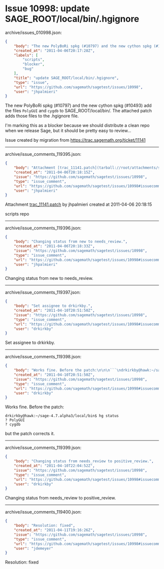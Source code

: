 # Issue 10998: update SAGE_ROOT/local/bin/.hgignore

archive/issues_010998.json:
```json
{
    "body": "The new PolyBoRi spkg (#10797) and the new cython spkg (#10493) add the files `PolyGUI` and `cygdb` to SAGE_ROOT/local/bin/.  The attached patch adds those files to the .hgignore file.\n\nI'm marking this as a blocker because we should distribute a clean repo when we release Sage, but it should be pretty easy to review...\n\n\nIssue created by migration from https://trac.sagemath.org/ticket/11141\n\n",
    "created_at": "2011-04-06T20:17:28Z",
    "labels": [
        "scripts",
        "blocker",
        "bug"
    ],
    "title": "update SAGE_ROOT/local/bin/.hgignore",
    "type": "issue",
    "url": "https://github.com/sagemath/sagetest/issues/10998",
    "user": "jhpalmieri"
}
```
The new PolyBoRi spkg (#10797) and the new cython spkg (#10493) add the files `PolyGUI` and `cygdb` to SAGE_ROOT/local/bin/.  The attached patch adds those files to the .hgignore file.

I'm marking this as a blocker because we should distribute a clean repo when we release Sage, but it should be pretty easy to review...


Issue created by migration from https://trac.sagemath.org/ticket/11141





---

archive/issue_comments_119395.json:
```json
{
    "body": "Attachment [trac_11141.patch](tarball://root/attachments/some-uuid/ticket11141/trac_11141.patch) by jhpalmieri created at 2011-04-06 20:18:15\n\nscripts repo",
    "created_at": "2011-04-06T20:18:15Z",
    "issue": "https://github.com/sagemath/sagetest/issues/10998",
    "type": "issue_comment",
    "url": "https://github.com/sagemath/sagetest/issues/10998#issuecomment-119395",
    "user": "jhpalmieri"
}
```

Attachment [trac_11141.patch](tarball://root/attachments/some-uuid/ticket11141/trac_11141.patch) by jhpalmieri created at 2011-04-06 20:18:15

scripts repo



---

archive/issue_comments_119396.json:
```json
{
    "body": "Changing status from new to needs_review.",
    "created_at": "2011-04-06T20:18:33Z",
    "issue": "https://github.com/sagemath/sagetest/issues/10998",
    "type": "issue_comment",
    "url": "https://github.com/sagemath/sagetest/issues/10998#issuecomment-119396",
    "user": "jhpalmieri"
}
```

Changing status from new to needs_review.



---

archive/issue_comments_119397.json:
```json
{
    "body": "Set assignee to drkirkby.",
    "created_at": "2011-04-10T20:51:50Z",
    "issue": "https://github.com/sagemath/sagetest/issues/10998",
    "type": "issue_comment",
    "url": "https://github.com/sagemath/sagetest/issues/10998#issuecomment-119397",
    "user": "drkirkby"
}
```

Set assignee to drkirkby.



---

archive/issue_comments_119398.json:
```json
{
    "body": "Works fine. Before the patch:\n\n\n```\ndrkirkby@hawk:~/sage-4.7.alpha3/local/bin$ hg status\n? PolyGUI\n? cygdb\n```\n\n\nbut the patch corrects it.",
    "created_at": "2011-04-10T20:51:50Z",
    "issue": "https://github.com/sagemath/sagetest/issues/10998",
    "type": "issue_comment",
    "url": "https://github.com/sagemath/sagetest/issues/10998#issuecomment-119398",
    "user": "drkirkby"
}
```

Works fine. Before the patch:


```
drkirkby@hawk:~/sage-4.7.alpha3/local/bin$ hg status
? PolyGUI
? cygdb
```


but the patch corrects it.



---

archive/issue_comments_119399.json:
```json
{
    "body": "Changing status from needs_review to positive_review.",
    "created_at": "2011-04-10T22:04:52Z",
    "issue": "https://github.com/sagemath/sagetest/issues/10998",
    "type": "issue_comment",
    "url": "https://github.com/sagemath/sagetest/issues/10998#issuecomment-119399",
    "user": "drkirkby"
}
```

Changing status from needs_review to positive_review.



---

archive/issue_comments_119400.json:
```json
{
    "body": "Resolution: fixed",
    "created_at": "2011-04-11T19:16:26Z",
    "issue": "https://github.com/sagemath/sagetest/issues/10998",
    "type": "issue_comment",
    "url": "https://github.com/sagemath/sagetest/issues/10998#issuecomment-119400",
    "user": "jdemeyer"
}
```

Resolution: fixed
